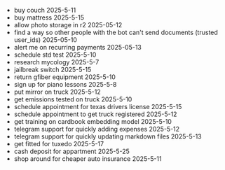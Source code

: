 - buy couch 2025-5-11
- buy mattress 2025-5-15
- allow photo storage in r2 2025-05-12
- find a way so other people with the bot can't send documents (trusted user_ids) 2025-05-10
- alert me on recurring payments 2025-05-13
- schedule std test 2025-5-10
- research mycology 2025-5-7
- jailbreak switch 2025-5-15
- return gfiber equipment 2025-5-10
- sign up for piano lessons 2025-5-8
- put mirror on truck 2025-5-12
- get emissions tested on truck 2025-5-10
- schedule appointment for texas drivers license 2025-5-15 
- schedule appointment to get truck registered 2025-5-12
- get training on cardbook embedding model 2025-5-10
- telegram support for quickly adding expenses 2025-5-12
- telegram support for quickly updating markdown files 2025-5-13
- get fitted for tuxedo 2025-5-17
- cash deposit for appartment 2025-5-25
- shop around for cheaper auto insurance 2025-5-11
